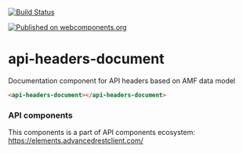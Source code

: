 [![Build Status](https://travis-ci.org/advanced-rest-client/api-url-data-model.svg?branch=stage)](https://travis-ci.org/advanced-rest-client/api-headers-document)

[![Published on webcomponents.org](https://img.shields.io/badge/webcomponents.org-published-blue.svg)](https://www.webcomponents.org/element/advanced-rest-client/api-headers-document)

# api-headers-document

 Documentation component for API headers based on AMF data model

<!---
```
<custom-element-demo>
  <template>
    <link rel="import" href="api-headers-document.html">
    <next-code-block></next-code-block>
  </template>
</custom-element-demo>
```
-->

```html
<api-headers-document></api-headers-document>
```

### API components

This components is a part of API components ecosystem: https://elements.advancedrestclient.com/
